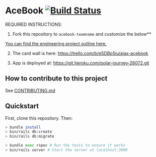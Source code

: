 
# AceBook [![Build Status](https://travis-ci.org/AlinaGoaga/AJAX-AceBook.svg?branch=master)](https://travis-ci.org/AlinaGoaga/AJAX-AceBook)

REQUIRED INSTRUCTIONS:

1. Fork this repository to `acebook-teamname` and customize
the below**

[You can find the engineering project outline here.](https://github.com/makersacademy/course/tree/master/engineering_projects/rails)

2. The card wall is here: https://trello.com/b/eSDBp5iu/ajax-acebook

3. App is deployed at: https://git.heroku.com/polar-journey-26072.git

## How to contribute to this project
See [CONTRIBUTING.md](CONTRIBUTING.md)

## Quickstart

First, clone this repository. Then:

```bash
> bundle install
> bin/rails db:create
> bin/rails db:migrate

> bundle exec rspec # Run the tests to ensure it works
> bin/rails server # Start the server at localhost:3000
```
